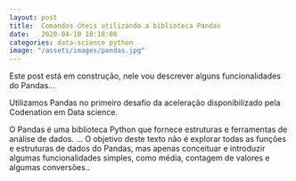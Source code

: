 ```yaml
---
layout: post
title:  Comandos úteis utilizando a biblioteca Pandas
date:   2020-04-10 10:18:00
categories: data-science python
image: "/assets/images/pandas.jpg"
---
```


<p> Este post está em construção, nele vou descrever alguns funcionalidades do Pandas...</p>
<p>Utilizamos Pandas no primeiro desafio da aceleração disponibilizado pela Codenation em Data science.</p>

<p>O Pandas é uma biblioteca Python que fornece estruturas e ferramentas de análise de dados. ... O objetivo deste texto não é explorar todas as funções e estruturas de dados do Pandas, mas apenas conceituar e introduzir algumas funcionalidades simples, como média, contagem de valores e algumas conversões..</p>
